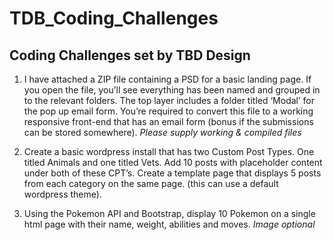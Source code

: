 # TDB_Coding_Challenges
Coding Challenges set by TBD Design
---
1) I have attached a ZIP file containing a PSD for a basic landing page. If you open the file, you’ll see everything has been named and grouped in to the relevant folders. The top layer includes a folder titled ‘Modal’ for the pop up email form. You’re required to convert this file to a working responsive front-end that has an email form (bonus if the submissions can be stored somewhere). *Please supply working & compiled files*

2) Create a basic wordpress install that has two Custom Post Types. One titled Animals and one titled Vets. Add 10 posts with placeholder content under both of these CPT’s. Create a template page that displays 5 posts from each category on the same page. (this can use a default wordpress theme). 

3) Using the Pokemon API and Bootstrap, display 10 Pokemon on a single html page with their name, weight, abilities and moves. *Image optional*

